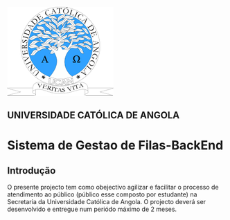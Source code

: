 ![image desc](./Picture1.png)
## UNIVERSIDADE CATÓLICA DE ANGOLA
# Sistema de Gestao de Filas-BackEnd
## Introdução

O presente projecto tem como obejectivo agilizar e facilitar o processo de atendimento ao público (público esse composto por estudante) na Secretaria da Universidade Católica de Angola. O projecto deverá ser desenvolvido e entregue num periódo máximo de 2 meses.